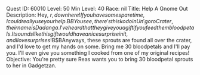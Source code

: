 Quest ID: 60010
Level: 50
Min Level: 40
Race: nil
Title: Help A Gnome Out
Description: Hey, $r, down here! If you have some spare time, I could really use your help.$B$BYou see, there's this kodo in Un'goro Crater, their name is Dadanga. I've heard that they give you a gift if you feed them bloodpetals. It sounds like this gift would have a nice surprise in it, and I love surprises!$B$BAnyways, these sprouts are found all over the crater, and I'd love to get my hands on some. Bring me 30 bloodpetals and I'll pay you. I'll even give you something I cooked from one of my original recipes!
Objective: You're pretty sure Reas wants you to bring 30 bloodpetal sprouts to her in Gadgetzan.
